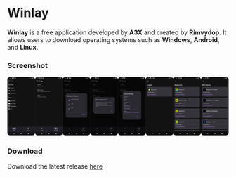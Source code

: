 # Winlay

**Winlay** is a free application developed by **A3X** and created by **Rimvydop**. It allows users to download operating systems such as **Windows**, **Android**, and **Linux**.

### Screenshot

![screenshot](https://raw.githubusercontent.com/a3x-xyz/Winlay/refs/heads/main/uploads/screenshot.png)

### Download

Download the latest release [here](https://github.com/a3x-xyz/Winlay/releases/latest)
